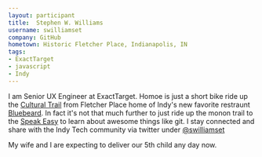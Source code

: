 ```yaml
---
layout: participant
title:  Stephen W. Williams
username: swilliamset
company: GitHub
hometown: Historic Fletcher Place, Indianapolis, IN
tags:
- ExactTarget
- javascript
- Indy
---
```


<!-- Tell us a little about yourself. -->

I am Senior UX Engineer at ExactTarget. Homoe is just a short bike ride up the [Cultural Trail](http://www.indyculturaltrail.org/) from Fletcher Place home of Indy's new favorite restraunt [Bluebeard](http://bluebeardindy.com/). In fact it's not that much further to just ride up the monon trail to the [Speak Easy](http://www.speakeasyindy.com/) to learn about awesome things like git. I stay connected and share with the Indy Tech community via twitter under [@swilliamset](http://twitter.com/swilliamset)

<!-- Tell us something interesting. -->

My wife and I are expecting to deliver our 5th child any day now.
